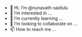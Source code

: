 - 👋 Hi, I’m @nunavath-saidulu
- 👀 I’m interested in ...
- 🌱 I’m currently learning ...
- 💞️ I’m looking to collaborate on ...
- 📫 How to reach me ...

<!---
nunavath-saidulu/nunavath-saidulu is a ✨ special ✨ repository because its `README.md` (this file) appears on your GitHub profile.
You can click the Preview link to take a look at your changes.
--->
